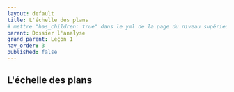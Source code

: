 ```yaml
---
layout: default
title: L'échelle des plans
# mettre "has_children: true" dans le yml de la page du niveau supérieur
parent: Dossier l'analyse
grand_parent: Leçon 1
nav_order: 3
published: false
---
```

## L'échelle des plans